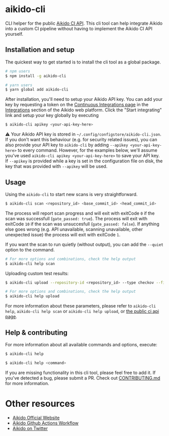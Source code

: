 # aikido-cli

<!-- [![NPM Version](http://img.shields.io/npm/v/aikido-cli.svg?style=flat)](https://www.npmjs.org/package/aikido-cli)
[![NPM Downloads](https://img.shields.io/npm/dm/aikido-cli.svg?style=flat)](https://npmcharts.com/compare/aikido-cli?minimal=true)
[![Install Size](https://packagephobia.now.sh/badge?p=aikido-cli)](https://packagephobia.now.sh/result?p=aikido-cli) -->

CLI helper for the public [Aikido CI API](https://aikido-dev.notion.site/aikido-dev/Aikido-CI-API-78d318b5f5f7477ab072e12f94b21374). This cli tool can help integrate Aikido into a custom CI pipeline without having to implement the Aikido CI API yourself.

## Installation and setup

The quickest way to get started is to install the cli tool as a global package.

```sh
# npm users
$ npm install -g aikido-cli

# yarn users
$ yarn global add aikido-cli
```

After installation, you'll need to setup your Aikido API key. You can add your key by requesting a token on the [Continuous Integrations page](https://app.aikido.dev/settings/integrations/continuous-integration) in the [Integrations](https://app.aikido.dev/settings/integrations) section of the Aikido web platform. Click the "Start integrating" link and setup your key globally by executing

```sh
$ aikido-cli apikey <your-api-key-here>
```

⚠️ Your Aikido API key is stored in `~/.config/configstore/aikido-cli.json`. If you don't want this behaviour (e.g. for security related issues), you can also provide your API key to `aikido-cli` by adding `--apikey <your-api-key-here>` to every command. However, for the examples below, we'll assume you've used `aikido-cli apikey <your-api-key-here>` to save your API key. If `--apikey` is provided while a key is set in the configuration file on disk, the key that was provided with `--apikey` will be used.

## Usage

Using the `aikido-cli` to start new scans is very straightforward.

```sh
$ aikido-cli scan <repository_id> <base_commit_id> <head_commit_id>
```

The process will report scan progress and will exit with exitCode `0` if the scan was successfull (`gate_passed: true`). The process will exit with exitCode `10` if the scan was unsuccesfull (`gate_passed: false`). If anything else goes wrong (e.g. API unavailable, scanning unavailable, other unexpected issue) the process will exit with exitCode `1`.

If you want the scan to run quietly (without output), you can add the `--quiet` option to the command.

```sh
# For more options and combinations, check the help output
$ aikido-cli help scan
```

Uploading custom test results:

```sh
$ aikido-cli upload --repository-id <repository_id> --type checkov --file <path_to_payload_file>

# For more options and combinations, check the help output
$ aikido-cli help upload
```

For more information about these parameters, please refer to `aikido-cli help`, `aikido-cli help scan` or `aikido-cli help upload`, or [the public ci api page](https://aikido-dev.notion.site/aikido-dev/Aikido-CI-API-78d318b5f5f7477ab072e12f94b21374).

## Help & contributing

For more information about all available commands and options, execute:

```sh
$ aikido-cli help
```

```sh
$ aikido-cli help <command>
```

If you are missing functionality in this cli tool, please feel free to add it. If you've detected a bug, please submit a PR. Check out [CONTRIBUTING.md](CONTRIBUTING.md) for more information.


# Other resources

- [Aikido Official Website](https://aikido.dev)
- [Aikido Github Actions Workflow](https://github.com/AikidoSec/github-actions-workflow)
- [Aikido on Twitter](https://twitter.com/AikidoSecurity)


